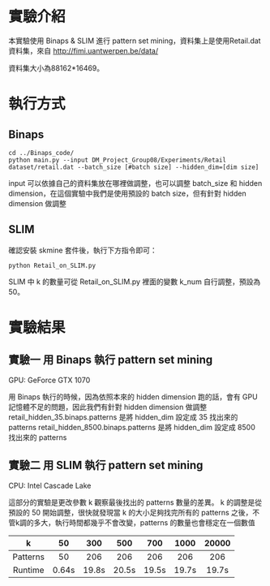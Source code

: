 # 實驗介紹

本實驗使用 Binaps & SLIM 進行 pattern set mining，資料集上是使用Retail.dat資料集，來自 http://fimi.uantwerpen.be/data/

資料集大小為88162*16469。

# 執行方式
## Binaps
```
cd ../Binaps_code/  
python main.py --input DM_Project_Group08/Experiments/Retail dataset/retail.dat --batch_size [#batch size] --hidden_dim=[dim size]
```
input 可以依據自己的資料集放在哪裡做調整，也可以調整 batch_size 和 hidden dimension，在這個實驗中我們是使用預設的 batch size，但有針對 hidden dimension 做調整
## SLIM
確認安裝 skmine 套件後，執行下方指令即可：
```
python Retail_on_SLIM.py
```
SLIM 中 k 的數量可從 Retail_on_SLIM.py 裡面的變數 k_num 自行調整，預設為 50。
# 實驗結果
## 實驗一 用 Binaps 執行 pattern set mining
GPU: GeForce GTX 1070

用 Binaps 執行的時候，因為依照本來的 hidden dimension 跑的話，會有 GPU 記憶體不足的問題，因此我們有針對 hidden dimension 做調整
retail_hidden_35.binaps.patterns 是將 hidden_dim 設定成 35 找出來的 patterns
retail_hidden_8500.binaps.patterns 是將 hidden_dim 設定成 8500 找出來的 patterns
## 實驗二 用 SLIM 執行 pattern set mining
CPU: Intel Cascade Lake

這部分的實驗是更改參數 k 觀察最後找出的 patterns 數量的差異。
k 的調整是從預設的 50 開始調整，很快就發現當 k 的大小足夠找完所有的 patterns 之後，不管k調的多大，執行時間都幾乎不會改變，patterns 的數量也會穩定在一個數值

|  k | 50 | 300 | 500 | 700 | 1000 | 20000 | 
|:---:|:---:|:---:|:---:|:---:|:---:|:---:|
| Patterns | 50 | 206 | 206 | 206 | 206 | 206 | 206 | 
| Runtime  | 0.64s | 19.8s | 20.5s | 19.5s | 19.7s | 19.7s |
